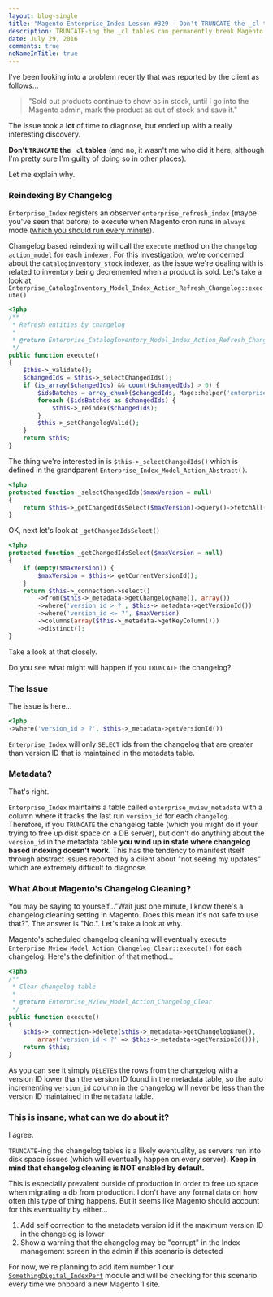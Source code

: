 ```yaml
---
layout: blog-single
title: "Magento Enterprise_Index Lesson #329 - Don't TRUNCATE the _cl tables"
description: TRUNCATE-ing the _cl tables can permanently break Magento Enterprise partial reindexing. I'll show you why that happens, and what you can do about it.
date: July 29, 2016
comments: true
noNameInTitle: true
---
```


I've been looking into a problem recently that was reported by the client as follows...

> "Sold out products continue to show as in stock, until I go into the Magento admin, mark the product as out of stock and save it."

The issue took a **lot** of time to diagnose, but ended up with a really interesting discovery.

**Don't `TRUNCATE` the `_cl` tables** (and no, it wasn't me who did it here, although I'm pretty sure I'm guilty of doing so in other places). 

Let me explain why.

<!-- excerpt_separator -->

### Reindexing By Changelog

`Enterprise_Index` registers an observer `enterprise_refresh_index` (maybe you've seen that before) to execute when Magento cron runs in `always` mode ([which you should run every minute](http://davidalger.com/development/magento/a-new-breed-of-cron-in-magento-ee-1-13-2/)).

Changelog based reindexing will call the `execute` method on the `changelog` `action_model` for each `indexer`. For this investigation, we're concerned about the `cataloginventory_stock` indexer, as the issue we're dealing with is related to inventory being decremented when a product is sold. Let's take a look at `Enterprise_CatalogInventory_Model_Index_Action_Refresh_Changelog::execute()`

```php
<?php
/**
 * Refresh entities by changelog
 *
 * @return Enterprise_CatalogInventory_Model_Index_Action_Refresh_Changelog
 */
public function execute()
{
    $this->_validate();
    $changedIds = $this->_selectChangedIds();
    if (is_array($changedIds) && count($changedIds) > 0) {
        $idsBatches = array_chunk($changedIds, Mage::helper('enterprise_index')->getBatchSize());
        foreach ($idsBatches as $changedIds) {
            $this->_reindex($changedIds);
        }
        $this->_setChangelogValid();
    }
    return $this;
}
``` 

The thing we're interested in is `$this->_selectChangedIds()` which is defined in the grandparent `Enterprise_Index_Model_Action_Abstract()`.

```php
<?php
protected function _selectChangedIds($maxVersion = null)
{
    return $this->_getChangedIdsSelect($maxVersion)->query()->fetchAll(Zend_Db::FETCH_COLUMN);
}
```

OK, next let's look at `_getChangedIdsSelect()`

```php
<?php
protected function _getChangedIdsSelect($maxVersion = null)
{
    if (empty($maxVersion)) {
        $maxVersion = $this->_getCurrentVersionId();
    }
    return $this->_connection->select()
        ->from($this->_metadata->getChangelogName(), array())
        ->where('version_id > ?', $this->_metadata->getVersionId())
        ->where('version_id <= ?', $maxVersion)
        ->columns(array($this->_metadata->getKeyColumn()))
        ->distinct();
}
```

Take a look at that closely.

Do you see what might will happen if you `TRUNCATE` the changelog?

### The Issue

The issue is here...

```php
<?php
->where('version_id > ?', $this->_metadata->getVersionId())
```

`Enterprise_Index` will only `SELECT` ids from the changelog that are greater than version ID that is maintained in the metadata table.

### Metadata?

That's right. 

`Enterprise_Index` maintains a table called `enterprise_mview_metadata` with a column where it tracks the last run `version_id` for each `changelog`. Therefore, if you `TRUNCATE` the changelog table (which you might do if your trying to free up disk space on a DB server), but don't do anything about the `version_id` in the metadata table **you wind up in state where changelog based indexing doesn't work**. This has the tendency to manifest itself through abstract issues reported by a client about "not seeing my updates" which are extremely difficult to diagnose.

### What About Magento's Changelog Cleaning?

You may be saying to yourself..."Wait just one minute, I know there's a changelog cleaning setting in Magento. Does this mean it's not safe to use that?". The answer is "No.". Let's take a look at why.

Magento's scheduled changelog cleaning will eventually execute `Enterprise_Mview_Model_Action_Changelog_Clear::execute()` for each changelog. Here's the definition of that method...

```php
<?php
/**
 * Clear changelog table
 *
 * @return Enterprise_Mview_Model_Action_Changelog_Clear
 */
public function execute()
{
    $this->_connection->delete($this->_metadata->getChangelogName(),
        array('version_id < ?' => $this->_metadata->getVersionId()));
    return $this;
}
```

As you can see it simply `DELETE`s the rows from the changelog with a version ID lower than the version ID found in the metadata table, so the auto incrementing `version_id` column in the changelog will never be less than the version ID maintained in the `metadata` table.

### This is insane, what can we do about it?

I agree.

`TRUNCATE`-ing the changelog tables is a likely eventuality, as servers run into disk space issues (which will eventually happen on every server). **Keep in mind that changelog cleaning is NOT enabled by default.**

This is especially prevalent outside of production in order to free up space when migrating a db from production. I don't have any formal data on how often this type of thing happens. But it seems like Magento should account for this eventuality by either...

1. Add self correction to the metadata version id if the maximum version ID in the changelog is lower
2. Show a warning that the changelog may be "corrupt" in the Index management screen in the admin if this scenario is detected

For now, we're planning to add item number 1 our  [`SomethingDigital_IndexPerf`](https://github.com/sdinteractive/SomethingDigital_EnterpriseIndexPerf/issues/19) module and will be checking for this scenario every time we onboard a new Magento 1 site.